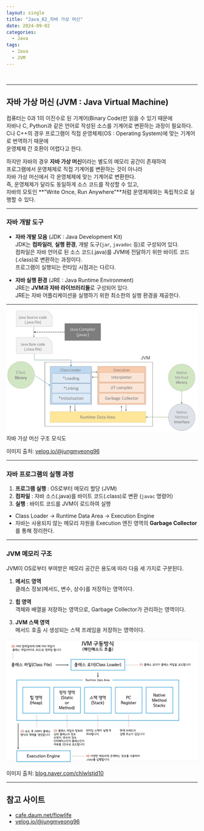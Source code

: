 ```yaml
---
layout: single
title: "Java_02_자바 가상 머신"
date: 2024-09-02
categories:
  - Java
tags:
  - Java
  - JVM
---
```


<br>

---

## 자바 가상 머신 (JVM : Java Virtual Machine)

컴퓨터는 0과 1의 이진수로 된 기계어(Binary Code)만 읽을 수 있기 때문에  
자바나 C, Python과 같은 언어로 작성된 소스를 기계어로 변환하는 과정이 필요하다.  
C나 C++의 경우 프로그램이 직접 운영체제(OS : Operating System)에 맞는 기계어로 번역하기 때문에  
운영체제 간 호환이 어렵다고 한다.

하지만 자바의 경우 **자바 가상 머신**이라는 별도의 메모리 공간이 존재하여  
프로그램에서 운영체제로 직접 기계어를 변환하는 것이 아니라  
자바 가상 머신에서 각 운영체제에 맞는 기계어로 변환한다.  
즉, 운영체제가 달라도 동일하게 소스 코드를 작성할 수 있고,  
자바의 모토인 **"Write Once, Run Anywhere"**처럼 운영체제와는 독립적으로 실행할 수 있다.

---

### 자바 개발 도구

- **자바 개발 모음** (JDK : Java Development Kit)  
  JDK는 **컴파일러**, **실행 환경**, 개발 도구(`jar`, `javadoc` 등)로 구성되어 있다.  
  컴파일은 자바 언어로 된 소스 코드(.java)를 JVM에 전달하기 위한 바이트 코드(.class)로 변환하는 과정이다.  
  프로그램이 실행되는 런타임 시점과는 다르다.

- **자바 실행 환경** (JRE : Java Runtime Environment)  
  JRE는 **JVM과 자바 라이브러리들**로 구성되어 있다.  
  JRE는 자바 어플리케이션을 실행하기 위한 최소한의 실행 환경을 제공한다.

---

<div class="text-center">
    <img src="/assets/image/JVM 구성 모식도.png" class="image-responsive"/>
    <span>자바 가상 머신 구조 모식도</span>
</div>

이미지 출처: [velog.io/@jungmyeong96](https://velog.io/@jungmyeong96/JAVA%EA%B8%B0%EC%B4%88-JVM%EC%9D%B4%EB%9E%80)

---

### 자바 프로그램의 실행 과정

1. **프로그램 실행** : OS로부터 메모리 할당 (JVM)
2. **컴파일** : 자바 소스(.java)를 바이트 코드(.class)로 변환 (`javac` 명령어)
3. **실행** : 바이트 코드를 JVM이 로드하여 실행
  - Class Loader → Runtime Data Area → Execution Engine
  - 자바는 사용되지 않는 메모리 자원을 Execution 엔진 영역의 **Garbage Collector**를 통해 정리한다.

---

### JVM 메모리 구조

JVM이 OS로부터 부여받은 메모리 공간은 용도에 따라 다음 세 가지로 구분된다.

1. **메서드 영역**  
   클래스 정보(메서드, 변수, 상수)를 저장하는 영역이다.

2. **힙 영역**  
   객체와 배열을 저장하는 영역으로, Garbage Collector가 관리하는 영역이다.

3. **JVM 스택 영역**  
   메서드 호출 시 생성되는 스택 프레임을 저장하는 영역이다.

<div class="text-center">
    <img src="/assets/image/JVM_Memory.png" class="image-responsive"/>
</div>

이미지 출처: [blog.naver.com/chlwlstjd10](https://blog.naver.com/chlwlstjd10/222239136195)

---

## 참고 사이트

- [cafe.daum.net/flowlife](https://cafe.daum.net/flowlife/HqLo/3)
- [velog.io/@jungmyeong96](https://velog.io/@jungmyeong96/JAVA%EA%B8%B0%EC%B4%88-JVM%EC%9D%B4%EB%9E%80)